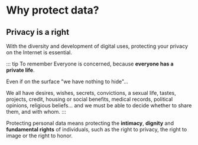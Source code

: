 # Why protect data?

## Privacy is a right

With the diversity and development of digital uses, protecting your privacy on the Internet is essential.

::: tip To remember
Everyone is concerned, because **everyone has a private life**.

Even if on the surface "we have nothing to hide"...

We all have desires, wishes, secrets, convictions, a sexual life, tastes, projects, credit,
housing or social benefits, medical records, political opinions, religious beliefs... and we must be able to decide whether to share them, and with whom.
:::

Protecting personal data means protecting the **intimacy**, **dignity** and **fundamental rights** of individuals, such as the right to privacy,
the right to image or the right to honor.
